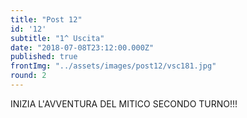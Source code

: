 ```yaml
---
title: "Post 12"
id: '12'
subtitle: "1^ Uscita"
date: "2018-07-08T23:12:00.000Z"
published: true
frontImg: "../assets/images/post12/vsc181.jpg"
round: 2
---
```


INIZIA L'AVVENTURA DEL MITICO SECONDO TURNO!!!
